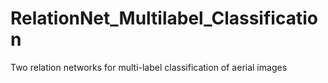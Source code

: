 # RelationNet_Multilabel_Classification

Two relation networks for multi-label classification of aerial images
